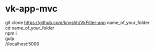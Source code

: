 # vk-app-mvc
git clone https://github.com/knyshh/VkFilter-app name_of_your_folder  </br>
cd name_of_your_folder  </br>
npm i  </br>
gulp  </br>
//localhost:5000  </br>

